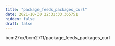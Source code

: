 ```yaml
---
title: "package_feeds_packages_curl"
date: 2021-10-30 22:31:33.365751
hidden: false
draft: false
---
```


bcm27xx/bcm2711/package_feeds_packages_curl

